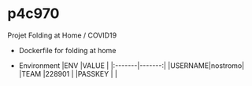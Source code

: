 p4c970
======
Projet Folding at Home / COVID19

* Dockerfile for folding at home


* Environment
|ENV     |VALUE   |
|:-------|-------:|
|USERNAME|nostromo|
|TEAM    |228901  |
|PASSKEY |        |


